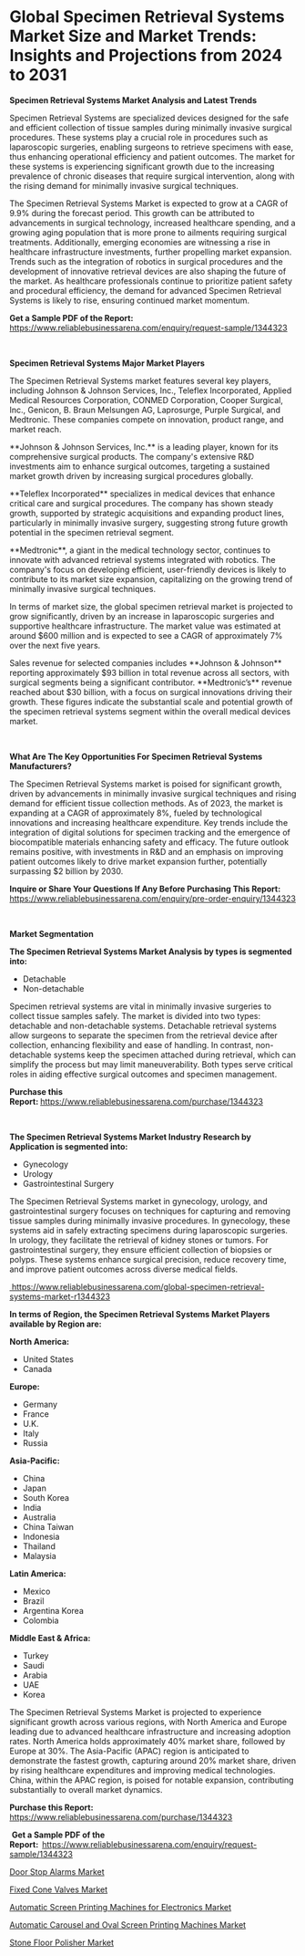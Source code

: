 <p><h1>Global Specimen Retrieval Systems Market Size and Market Trends: Insights and Projections from 2024 to 2031</h1></p><p><strong>Specimen Retrieval Systems Market Analysis and Latest Trends</strong></p>
<p><p>Specimen Retrieval Systems are specialized devices designed for the safe and efficient collection of tissue samples during minimally invasive surgical procedures. These systems play a crucial role in procedures such as laparoscopic surgeries, enabling surgeons to retrieve specimens with ease, thus enhancing operational efficiency and patient outcomes. The market for these systems is experiencing significant growth due to the increasing prevalence of chronic diseases that require surgical intervention, along with the rising demand for minimally invasive surgical techniques.</p><p>The Specimen Retrieval Systems Market is expected to grow at a CAGR of 9.9% during the forecast period. This growth can be attributed to advancements in surgical technology, increased healthcare spending, and a growing aging population that is more prone to ailments requiring surgical treatments. Additionally, emerging economies are witnessing a rise in healthcare infrastructure investments, further propelling market expansion. Trends such as the integration of robotics in surgical procedures and the development of innovative retrieval devices are also shaping the future of the market. As healthcare professionals continue to prioritize patient safety and procedural efficiency, the demand for advanced Specimen Retrieval Systems is likely to rise, ensuring continued market momentum.</p></p>
<p><strong>Get a Sample PDF of the Report:&nbsp;</strong> <a href="https://www.reliablebusinessarena.com/enquiry/request-sample/1344323?utm_campaign=1349&utm_medium=2&utm_source=Github&utm_content=ia&utm_term=30092024&utm_id=specimen-retrieval-systems">https://www.reliablebusinessarena.com/enquiry/request-sample/1344323</a></p>
<p>&nbsp;</p>
<p><strong>Specimen Retrieval Systems Major Market Players</strong></p>
<p><p>The Specimen Retrieval Systems market features several key players, including Johnson & Johnson Services, Inc., Teleflex Incorporated, Applied Medical Resources Corporation, CONMED Corporation, Cooper Surgical, Inc., Genicon, B. Braun Melsungen AG, Laprosurge, Purple Surgical, and Medtronic. These companies compete on innovation, product range, and market reach.</p><p>**Johnson & Johnson Services, Inc.** is a leading player, known for its comprehensive surgical products. The company's extensive R&D investments aim to enhance surgical outcomes, targeting a sustained market growth driven by increasing surgical procedures globally.</p><p>**Teleflex Incorporated** specializes in medical devices that enhance critical care and surgical procedures. The company has shown steady growth, supported by strategic acquisitions and expanding product lines, particularly in minimally invasive surgery, suggesting strong future growth potential in the specimen retrieval segment.</p><p>**Medtronic**, a giant in the medical technology sector, continues to innovate with advanced retrieval systems integrated with robotics. The company's focus on developing efficient, user-friendly devices is likely to contribute to its market size expansion, capitalizing on the growing trend of minimally invasive surgical techniques.</p><p>In terms of market size, the global specimen retrieval market is projected to grow significantly, driven by an increase in laparoscopic surgeries and supportive healthcare infrastructure. The market value was estimated at around $600 million and is expected to see a CAGR of approximately 7% over the next five years.</p><p>Sales revenue for selected companies includes **Johnson & Johnson** reporting approximately $93 billion in total revenue across all sectors, with surgical segments being a significant contributor. **Medtronic’s** revenue reached about $30 billion, with a focus on surgical innovations driving their growth. These figures indicate the substantial scale and potential growth of the specimen retrieval systems segment within the overall medical devices market.</p></p>
<p>&nbsp;</p>
<p><strong>What Are The Key Opportunities For Specimen Retrieval Systems Manufacturers?</strong></p>
<p><p>The Specimen Retrieval Systems market is poised for significant growth, driven by advancements in minimally invasive surgical techniques and rising demand for efficient tissue collection methods. As of 2023, the market is expanding at a CAGR of approximately 8%, fueled by technological innovations and increasing healthcare expenditure. Key trends include the integration of digital solutions for specimen tracking and the emergence of biocompatible materials enhancing safety and efficacy. The future outlook remains positive, with investments in R&D and an emphasis on improving patient outcomes likely to drive market expansion further, potentially surpassing $2 billion by 2030.</p></p>
<p><strong>Inquire or Share Your Questions If Any Before Purchasing This Report:</strong> <a href="https://www.reliablebusinessarena.com/enquiry/pre-order-enquiry/1344323?utm_campaign=1349&utm_medium=2&utm_source=Github&utm_content=ia&utm_term=30092024&utm_id=specimen-retrieval-systems">https://www.reliablebusinessarena.com/enquiry/pre-order-enquiry/1344323</a></p>
<p>&nbsp;</p>
<p><strong>Market Segmentation</strong></p>
<p><strong>The Specimen Retrieval Systems Market Analysis by types is segmented into:</strong></p>
<p><ul><li>Detachable</li><li>Non-detachable</li></ul></p>
<p><p>Specimen retrieval systems are vital in minimally invasive surgeries to collect tissue samples safely. The market is divided into two types: detachable and non-detachable systems. Detachable retrieval systems allow surgeons to separate the specimen from the retrieval device after collection, enhancing flexibility and ease of handling. In contrast, non-detachable systems keep the specimen attached during retrieval, which can simplify the process but may limit maneuverability. Both types serve critical roles in aiding effective surgical outcomes and specimen management.</p></p>
<p><strong>Purchase this Report:&nbsp;</strong><a href="https://www.reliablebusinessarena.com/purchase/1344323?utm_campaign=1349&utm_medium=2&utm_source=Github&utm_content=ia&utm_term=30092024&utm_id=specimen-retrieval-systems">https://www.reliablebusinessarena.com/purchase/1344323</a></p>
<p>&nbsp;</p>
<p><strong>The Specimen Retrieval Systems Market Industry Research by Application is segmented into:</strong></p>
<p><ul><li>Gynecology</li><li>Urology</li><li>Gastrointestinal Surgery</li></ul></p>
<p><p>The Specimen Retrieval Systems market in gynecology, urology, and gastrointestinal surgery focuses on techniques for capturing and removing tissue samples during minimally invasive procedures. In gynecology, these systems aid in safely extracting specimens during laparoscopic surgeries. In urology, they facilitate the retrieval of kidney stones or tumors. For gastrointestinal surgery, they ensure efficient collection of biopsies or polyps. These systems enhance surgical precision, reduce recovery time, and improve patient outcomes across diverse medical fields.</p></p>
<p><a href="https://www.reliablebusinessarena.com/global-specimen-retrieval-systems-market-r1344323?utm_campaign=1349&utm_medium=2&utm_source=Github&utm_content=ia&utm_term=30092024&utm_id=specimen-retrieval-systems">&nbsp;https://www.reliablebusinessarena.com/global-specimen-retrieval-systems-market-r1344323</a></p>
<p><strong>In terms of Region, the Specimen Retrieval Systems Market Players available by Region are:</strong></p>
<p>
    <p> <strong> North America: </strong>
        <ul>
            <li>United States</li>
            <li>Canada</li>
        </ul>
        </p> 
    <p> <strong> Europe: </strong>
        <ul>
            <li>Germany</li>
            <li>France</li>
            <li>U.K.</li>
            <li>Italy</li>
            <li>Russia</li>
        </ul>
        </p> 
    <p> <strong> Asia-Pacific: </strong>
        <ul>
            <li>China</li>
            <li>Japan</li>
            <li>South Korea</li>
            <li>India</li>
            <li>Australia</li>
            <li>China Taiwan</li>
            <li>Indonesia</li>
            <li>Thailand</li>
            <li>Malaysia</li>
        </ul>
        </p> 
    <p> <strong> Latin America: </strong>
        <ul>
            <li>Mexico</li>
            <li>Brazil</li>
            <li>Argentina Korea</li>
            <li>Colombia</li>
        </ul>
        </p> 
    <p> <strong> Middle East & Africa: </strong>
        <ul>
            <li>Turkey</li>
            <li>Saudi</li>
            <li>Arabia</li>
            <li>UAE</li>
            <li>Korea</li>
        </ul>
    </p>
    </p>
<p><p>The Specimen Retrieval Systems Market is projected to experience significant growth across various regions, with North America and Europe leading due to advanced healthcare infrastructure and increasing adoption rates. North America holds approximately 40% market share, followed by Europe at 30%. The Asia-Pacific (APAC) region is anticipated to demonstrate the fastest growth, capturing around 20% market share, driven by rising healthcare expenditures and improving medical technologies. China, within the APAC region, is poised for notable expansion, contributing substantially to overall market dynamics.</p></p>
<p><strong>Purchase this Report: </strong><a href="https://www.reliablebusinessarena.com/purchase/1344323?utm_campaign=1349&utm_medium=2&utm_source=Github&utm_content=ia&utm_term=30092024&utm_id=specimen-retrieval-systems">https://www.reliablebusinessarena.com/purchase/1344323</a></p>
<p>&nbsp;<strong>Get a Sample PDF of the Report:&nbsp;&nbsp;</strong><a href="https://www.reliablebusinessarena.com/enquiry/request-sample/1344323?utm_campaign=1349&utm_medium=2&utm_source=Github&utm_content=ia&utm_term=30092024&utm_id=specimen-retrieval-systems">https://www.reliablebusinessarena.com/enquiry/request-sample/1344323</a></p>
<p><strong></strong></p>
<p><p><a href="https://www.linkedin.com/pulse/analyzing-door-stop-alarms-market-dynamics-growth-drivers-6cise?utm_campaign=1349&utm_medium=2&utm_source=Github&utm_content=ia&utm_term=30092024&utm_id=specimen-retrieval-systems">Door Stop Alarms Market</a></p><p><a href="https://www.linkedin.com/pulse/fixed-cone-valves-industry-forecast-market-shifts-strategic-3vree?utm_campaign=1349&utm_medium=2&utm_source=Github&utm_content=ia&utm_term=30092024&utm_id=specimen-retrieval-systems">Fixed Cone Valves Market</a></p><p><a href="https://issuu.com/reportprime-2/docs/automatic-screen-printing-machines-_9fcb81d5ff0d43?utm_campaign=1349&utm_medium=2&utm_source=Github&utm_content=ia&utm_term=30092024&utm_id=specimen-retrieval-systems">Automatic Screen Printing Machines for Electronics Market</a></p><p><a href="https://issuu.com/reportprime-2/docs/automatic-carousel-and-oval-screen-_a126e17c031157?utm_campaign=1349&utm_medium=2&utm_source=Github&utm_content=ia&utm_term=30092024&utm_id=specimen-retrieval-systems">Automatic Carousel and Oval Screen Printing Machines Market</a></p><p><a href="https://www.linkedin.com/pulse/unlocking-growth-potential-market-strategic-analysis-5hmpe?utm_campaign=1349&utm_medium=2&utm_source=Github&utm_content=ia&utm_term=30092024&utm_id=specimen-retrieval-systems">Stone Floor Polisher Market</a></p></p>